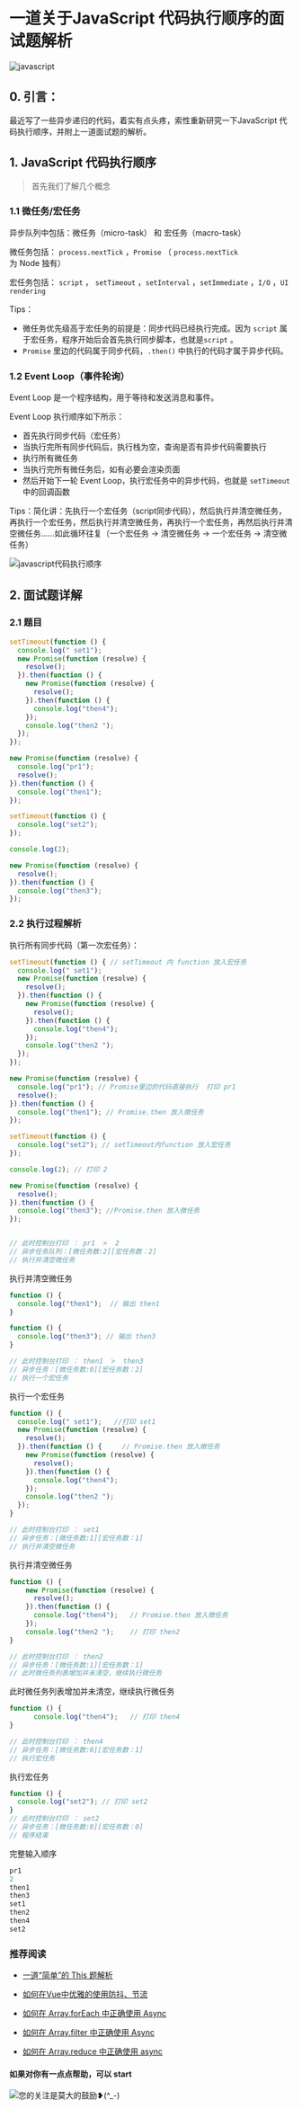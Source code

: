 #  一道关于JavaScript 代码执行顺序的面试题解析



![javascript](https://luckrain7.github.io/Knowledge-Sharing/resource/2020/0420/javascript.png)



## 0.  引言：

最近写了一些异步递归的代码，着实有点头疼，索性重新研究一下JavaScript 代码执行顺序，并附上一道面试题的解析。

## 1.  JavaScript 代码执行顺序

> 首先我们了解几个概念

### 1.1  微任务/宏任务

异步队列中包括：微任务（micro-task） 和 宏任务（macro-task） 

微任务包括： `process.nextTick` ，`Promise` （ `process.nextTick` 为 Node 独有）

宏任务包括： `script` ， `setTimeout` ，`setInterval` ，`setImmediate` ，`I/O` ，`UI rendering`

Tips：

- 微任务优先级高于宏任务的前提是：同步代码已经执行完成。因为 `script`  属于宏任务，程序开始后会首先执行同步脚本，也就是`script` 。
- `Promise` 里边的代码属于同步代码，`.then()` 中执行的代码才属于异步代码。

### 1.2  Event Loop（事件轮询）

Event Loop 是一个程序结构，用于等待和发送消息和事件。

Event Loop 执行顺序如下所示：

- 首先执行同步代码（宏任务）
- 当执行完所有同步代码后，执行栈为空，查询是否有异步代码需要执行
- 执行所有微任务
- 当执行完所有微任务后，如有必要会渲染页面
- 然后开始下一轮 Event Loop，执行宏任务中的异步代码，也就是 `setTimeout` 中的回调函数

Tips：简化讲：先执行一个宏任务（script同步代码），然后执行并清空微任务，再执行一个宏任务，然后执行并清空微任务，再执行一个宏任务，再然后执行并清空微任务......如此循环往复（一个宏任务 -> 清空微任务 -> 一个宏任务 -> 清空微任务）

![javascript代码执行顺序](https://luckrain7.github.io/Knowledge-Sharing/resource/2020/0420/javascript代码执行顺序.png)



## 2.  面试题详解

### 2.1  题目

```js
setTimeout(function () {
  console.log(" set1");
  new Promise(function (resolve) {
    resolve();
  }).then(function () {
    new Promise(function (resolve) {
      resolve();
    }).then(function () {
      console.log("then4");
    });
    console.log("then2 ");
  });
});

new Promise(function (resolve) {
  console.log("pr1");
  resolve();
}).then(function () {
  console.log("then1");
});

setTimeout(function () {
  console.log("set2");
});

console.log(2);

new Promise(function (resolve) {
  resolve();
}).then(function () {
  console.log("then3");
});
```

### 2.2  执行过程解析

执行所有同步代码（第一次宏任务）：

```javascript
setTimeout(function () { // setTimeout 内 function 放入宏任务
  console.log(" set1");
  new Promise(function (resolve) {
    resolve();
  }).then(function () {
    new Promise(function (resolve) {
      resolve();
    }).then(function () {
      console.log("then4");
    });
    console.log("then2 ");
  });
});

new Promise(function (resolve) {
  console.log("pr1"); // Promise里边的代码直接执行  打印 pr1
  resolve();
}).then(function () {
  console.log("then1"); // Promise.then 放入微任务
});

setTimeout(function () {
  console.log("set2"); // setTimeout内function 放入宏任务
});

console.log(2); // 打印 2

new Promise(function (resolve) {
  resolve();
}).then(function () {
  console.log("then3"); //Promise.then 放入微任务
});


// 此时控制台打印 ： pr1  >  2
// 异步任务队列：[微任务数:2][宏任务数：2]
// 执行并清空微任务
```

执行并清空微任务

```javascript
function () {
  console.log("then1");  // 输出 then1
}

function () {
  console.log("then3"); // 输出 then3
}

// 此时控制台打印 ： then1  >  then3
// 异步任务：[微任务数:0][宏任务数：2]
// 执行一个宏任务
```

执行一个宏任务

```javascript
function () {
  console.log(" set1");   //打印 set1
  new Promise(function (resolve) {
    resolve();
  }).then(function () {     // Promise.then 放入微任务
    new Promise(function (resolve) {
      resolve();
    }).then(function () {
      console.log("then4");
    });
    console.log("then2 ");
  });
}

// 此时控制台打印 ： set1
// 异步任务：[微任务数:1][宏任务数：1]
// 执行并清空微任务
```

执行并清空微任务

```javascript
function () {     
    new Promise(function (resolve) {
      resolve();      
    }).then(function () {
      console.log("then4");   // Promise.then 放入微任务
    });
    console.log("then2 ");    // 打印 then2
}

// 此时控制台打印 ： then2
// 异步任务：[微任务数:1][宏任务数：1]
// 此时微任务列表增加并未清空，继续执行微任务
```

此时微任务列表增加并未清空，继续执行微任务

```javascript
function () {
      console.log("then4");   // 打印 then4
}

// 此时控制台打印 ： then4
// 异步任务：[微任务数:0][宏任务数：1]
// 执行宏任务
```
执行宏任务

```javascript
function () {
  console.log("set2"); // 打印 set2
}
// 此时控制台打印 ： set2
// 异步任务：[微任务数:0][宏任务数：0]
// 程序结束
```

完整输入顺序

```javascript
pr1
2
then1
then3
set1
then2 
then4
set2
```



### 推荐阅读

-  [一道“简单”的 This 题解析](https://mp.weixin.qq.com/s/QLabNBOChsKmrpvEXJrpNg) 

-  [如何在Vue中优雅的使用防抖、节流](https://rain7.top/article/如何在Vue中优雅的使用防抖节流.html) 

- [如何在 Array.forEach 中正确使用 Async](https://rain7.top/article/如何在Javascript中对Array.forEach使用异步函数.html)

- [如何在 Array.filter 中正确使用 Async](https://rain7.top/article/如何在Array.filter中正确使用Async.html)

- [如何在 Array.reduce 中正确使用 async](https://mp.weixin.qq.com/s/9wl8-SYspr3s358Tf0CmSg)

#### 如果对你有一点点帮助，可以 start

![您的关注是莫大的鼓励❥(^_-)](https://luckrain7.github.io/Knowledge-Sharing/resource/images/wx.png)